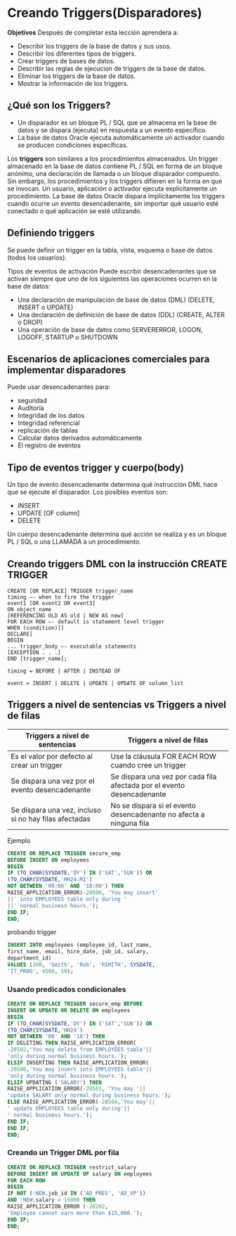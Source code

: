 # Creando Triggers(Disparadores)
**Objetivos**
Después de completar esta lección aprendera a:
- Describir los triggers de la base de datos y sus usos.
- Describir los diferentes tipos de triggers.
- Crear triggers de bases de datos.
- Describir las reglas de ejecucion de triggers de la base de datos.
- Eliminar los triggers de la base de datos.
- Mostrar la información de los triggers.


## ¿Qué son los Triggers?
- Un disparador es un bloque PL / SQL que se almacena en la base de datos y se dispara (ejecuta) en respuesta a un evento específico.
- La base de datos Oracle ejecuta automáticamente un activador cuando se producen condiciones específicas.

Los **triggers** son similares a los procedimientos almacenados. Un trigger almacenado en la base de datos contiene PL / SQL en forma de un bloque anónimo, una declaración de llamada o un bloque disparador compuesto. Sin embargo, los procedimientos y los triggers difieren en la forma en que se invocan. Un usuario, aplicación o activador ejecuta explícitamente un procedimiento. La base de datos Oracle dispara implícitamente los triggers cuando ocurre un evento desencadenante, sin importar qué usuario esté conectado o qué aplicación se esté utilizando.

## Definiendo triggers
Se puede definir un trigger en la tabla, vista, esquema o base de datos (todos los usuarios).

Tipos de eventos de activación
Puede escribir desencadenantes que se activan siempre que uno de los siguientes
las operaciones ocurren en la base de datos:
- Una declaración de manipulación de base de datos (DML) (DELETE, INSERT o UPDATE)
- Una declaración de definición de base de datos (DDL) (CREATE, ALTER o DROP)
- Una operación de base de datos como SERVERERROR, LOGON, LOGOFF, STARTUP o SHUTDOWN

## Escenarios de aplicaciones comerciales para implementar disparadores
Puede usar desencadenantes para:
- seguridad
- Auditoría
- Integridad de los datos
- Integridad referencial
- replicación de tablas
- Calcular datos derivados automáticamente
- El registro de eventos


## Tipo de eventos trigger y cuerpo(body)
 Un tipo de evento desencadenante determina qué instrucción DML
hace que se ejecute el disparador. Los posibles eventos son:
- INSERT
- UPDATE [OF column]
- DELETE

 Un cuerpo desencadenante determina qué acción se realiza y es un bloque PL / SQL o una LLAMADA a un procedimiento.
 
 ## Creando triggers DML con la instrucción CREATE TRIGGER
```
CREATE [OR REPLACE] TRIGGER trigger_name
timing –- when to fire the trigger
event1 [OR event2 OR event3]
ON object_name
[REFERENCING OLD AS old | NEW AS new]
FOR EACH ROW –- default is statement level trigger
WHEN (condition)]]
DECLARE]
BEGIN
... trigger_body –- executable statements
[EXCEPTION . . .]
END [trigger_name];
```

```
timing = BEFORE | AFTER | INSTEAD OF
```
```
event = INSERT | DELETE | UPDATE | UPDATE OF column_list
```

## Triggers a nivel de sentencias vs Triggers a nivel de filas

| **Triggers a nivel de sentencias**  | **Triggers a nivel de filas**  |
|---|---|
| Es el valor por defecto al crear un trigger  | Use la cláusula FOR EACH ROW cuando cree un trigger |
| Se dispara una vez por el evento desencadenante  |  Se dispara una vez por cada fila afectada por el evento desencadenante |
| Se dispara una vez, incluso si no hay filas afectadas  | No se dispara si el evento desencadenante no afecta a ninguna fila  |

Ejemplo
 ```sql
CREATE OR REPLACE TRIGGER secure_emp
BEFORE INSERT ON employees
BEGIN
IF (TO_CHAR(SYSDATE,'DY') IN ('SAT','SUN')) OR
(TO_CHAR(SYSDATE,'HH24:MI')
NOT BETWEEN '08:00' AND '18:00') THEN
RAISE_APPLICATION_ERROR(-20500, 'You may insert'
||' into EMPLOYEES table only during '
||' normal business hours.');
END IF;
END;
 ``` 
 probando trigger
 ```sql
INSERT INTO employees (employee_id, last_name,
first_name, email, hire_date, job_id, salary,
department_id)
VALUES (300, 'Smith', 'Rob', 'RSMITH', SYSDATE,
'IT_PROG', 4500, 60);
 ``` 
 ### Usando predicados condicionales
 ```sql
CREATE OR REPLACE TRIGGER secure_emp BEFORE
INSERT OR UPDATE OR DELETE ON employees
BEGIN
IF (TO_CHAR(SYSDATE,'DY') IN ('SAT','SUN')) OR
(TO_CHAR(SYSDATE,'HH24')
NOT BETWEEN '08' AND '18') THEN
IF DELETING THEN RAISE_APPLICATION_ERROR(
-20502,'You may delete from EMPLOYEES table'||
'only during normal business hours.');
ELSIF INSERTING THEN RAISE_APPLICATION_ERROR(
-20500,'You may insert into EMPLOYEES table'||
'only during normal business hours.');
ELSIF UPDATING ('SALARY') THEN
RAISE_APPLICATION_ERROR(-20503, 'You may '||
'update SALARY only normal during business hours.');
ELSE RAISE_APPLICATION_ERROR(-20504,'You may'||
' update EMPLOYEES table only during'||
' normal business hours.');
END IF;
END IF;
END;
 ``` 
### Creando un Trigger DML por fila
 ```sql
CREATE OR REPLACE TRIGGER restrict_salary
BEFORE INSERT OR UPDATE OF salary ON employees
FOR EACH ROW
BEGIN
IF NOT (:NEW.job_id IN ('AD_PRES', 'AD_VP'))
AND :NEW.salary > 15000 THEN
RAISE_APPLICATION_ERROR (-20202,
'Employee cannot earn more than $15,000.');
END IF;
END;
 ```
